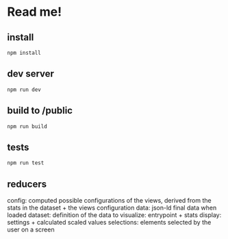 # Read me!
## install
`npm install`
## dev server
`npm run dev`
## build to /public 
`npm run build`
## tests
`npm run test`
## reducers
config: computed possible configurations of the views, derived from the stats in the dataset + the views configuration
data: json-ld final data when loaded
dataset: definition of the data to visualize: entrypoint + stats
display: settings + calculated scaled values
selections: elements selected by the user on a screen